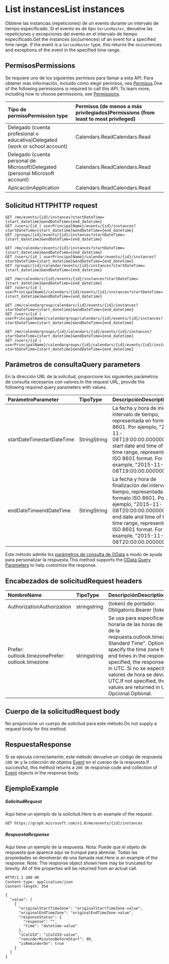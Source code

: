 # <a name="list-instances"></a><span data-ttu-id="a733f-101">List instances</span><span class="sxs-lookup"><span data-stu-id="a733f-101">List instances</span></span>

<span data-ttu-id="a733f-p101">Obtiene las instancias (repeticiones) de un evento durante un intervalo de tiempo especificado. Si el evento es de tipo `SeriesMaster`, devuelve las repeticiones y excepciones del evento en el intervalo de tiempo especificado.</span><span class="sxs-lookup"><span data-stu-id="a733f-p101">Get the instances (occurrences) of an event for a specified time range. If the event is a `SeriesMaster` type, this returns the occurrences and exceptions of the event in the specified time range.</span></span>

## <a name="permissions"></a><span data-ttu-id="a733f-104">Permisos</span><span class="sxs-lookup"><span data-stu-id="a733f-104">Permissions</span></span>
<span data-ttu-id="a733f-p102">Se requiere uno de los siguientes permisos para llamar a esta API. Para obtener más información, incluido cómo elegir permisos, vea [Permisos](../../../concepts/permissions_reference.md).</span><span class="sxs-lookup"><span data-stu-id="a733f-p102">One of the following permissions is required to call this API. To learn more, including how to choose permissions, see [Permissions](../../../concepts/permissions_reference.md).</span></span>

|<span data-ttu-id="a733f-107">Tipo de permiso</span><span class="sxs-lookup"><span data-stu-id="a733f-107">Permission type</span></span>      | <span data-ttu-id="a733f-108">Permisos (de menos a más privilegiados)</span><span class="sxs-lookup"><span data-stu-id="a733f-108">Permissions (from least to most privileged)</span></span>              |
|:--------------------|:---------------------------------------------------------|
|<span data-ttu-id="a733f-109">Delegado (cuenta profesional o educativa)</span><span class="sxs-lookup"><span data-stu-id="a733f-109">Delegated (work or school account)</span></span> | <span data-ttu-id="a733f-110">Calendars.Read</span><span class="sxs-lookup"><span data-stu-id="a733f-110">Calendars.Read</span></span>    |
|<span data-ttu-id="a733f-111">Delegado (cuenta personal de Microsoft)</span><span class="sxs-lookup"><span data-stu-id="a733f-111">Delegated (personal Microsoft account)</span></span> | <span data-ttu-id="a733f-112">Calendars.Read</span><span class="sxs-lookup"><span data-stu-id="a733f-112">Calendars.Read</span></span>    |
|<span data-ttu-id="a733f-113">Aplicación</span><span class="sxs-lookup"><span data-stu-id="a733f-113">Application</span></span> | <span data-ttu-id="a733f-114">Calendars.Read</span><span class="sxs-lookup"><span data-stu-id="a733f-114">Calendars.Read</span></span> |

## <a name="http-request"></a><span data-ttu-id="a733f-115">Solicitud HTTP</span><span class="sxs-lookup"><span data-stu-id="a733f-115">HTTP request</span></span>
<!-- { "blockType": "ignored" } -->
```http
GET /me/events/{id}/instances?startDateTime={start_datetime}&endDateTime={end_datetime}
GET /users/{id | userPrincipalName}/events/{id}/instances?startDateTime={start_datetime}&endDateTime={end_datetime}
GET /groups/{id}/events/{id}/instances?startDateTime={start_datetime}&endDateTime={end_datetime}

GET /me/calendar/events/{id}/instances?startDateTime={start_datetime}&endDateTime={end_datetime}
GET /users/{id | userPrincipalName}/calendar/events/{id}/instances?startDateTime={start_datetime}&endDateTime={end_datetime}
GET /groups/{id}/calendar/events/{id}/instances?startDateTime={start_datetime}&endDateTime={end_datetime}

GET /me/calendars/{id}/events/{id}/instances?startDateTime={start_datetime}&endDateTime={end_datetime}
GET /users/{id | userPrincipalName}/calendars/{id}/events/{id}/instances?startDateTime={start_datetime}&endDateTime={end_datetime}

GET /me/calendargroup/calendars/{id}/events/{id}/instances?startDateTime={start_datetime}&endDateTime={end_datetime}
GET /users/{id | userPrincipalName}/calendargroup/calendars/{id}/events/{id}/instances?startDateTime={start_datetime}&endDateTime={end_datetime}

GET /me/calendargroups/{id}/calendars/{id}/events/{id}/instances?startDateTime={start_datetime}&endDateTime={end_datetime}
GET /users/{id | userPrincipalName}/calendargroups/{id}/calendars/{id}/events/{id}/instances?startDateTime={start_datetime}&endDateTime={end_datetime}
```
## <a name="query-parameters"></a><span data-ttu-id="a733f-116">Parámetros de consulta</span><span class="sxs-lookup"><span data-stu-id="a733f-116">Query parameters</span></span>

<span data-ttu-id="a733f-117">En la dirección URL de la solicitud, proporcione los siguientes parámetros de consulta necesarios con valores.</span><span class="sxs-lookup"><span data-stu-id="a733f-117">In the request URL, provide the following required query parameters with values.</span></span>

| <span data-ttu-id="a733f-118">Parámetro</span><span class="sxs-lookup"><span data-stu-id="a733f-118">Parameter</span></span>    | <span data-ttu-id="a733f-119">Tipo</span><span class="sxs-lookup"><span data-stu-id="a733f-119">Type</span></span>   |<span data-ttu-id="a733f-120">Descripción</span><span class="sxs-lookup"><span data-stu-id="a733f-120">Description</span></span>|
|:---------------|:--------|:----------|
|<span data-ttu-id="a733f-121">startDateTime</span><span class="sxs-lookup"><span data-stu-id="a733f-121">startDateTime</span></span>|<span data-ttu-id="a733f-122">String</span><span class="sxs-lookup"><span data-stu-id="a733f-122">String</span></span>|<span data-ttu-id="a733f-p103">La fecha y hora de inicio del intervalo de tiempo, representada en formato ISO 8601. Por ejemplo, "2015-11-08T19:00:00.0000000".</span><span class="sxs-lookup"><span data-stu-id="a733f-p103">The start date and time of the time range, represented in ISO 8601 format. For example, "2015-11-08T19:00:00.0000000".</span></span>|
|<span data-ttu-id="a733f-125">endDateTime</span><span class="sxs-lookup"><span data-stu-id="a733f-125">endDateTime</span></span>|<span data-ttu-id="a733f-126">String</span><span class="sxs-lookup"><span data-stu-id="a733f-126">String</span></span>|<span data-ttu-id="a733f-p104">La fecha y hora de finalización del intervalo de tiempo, representada en formato ISO 8601. Por ejemplo, "2015-11-08T20:00:00.0000000".</span><span class="sxs-lookup"><span data-stu-id="a733f-p104">The end date and time of the time range, represented in ISO 8601 format. For example, "2015-11-08T20:00:00.0000000".</span></span>|

<span data-ttu-id="a733f-129">Este método admite los [parámetros de consulta de OData]((http://developer.microsoft.com/es-ES/graph/docs/overview/query_parameters)) a modo de ayuda para personalizar la respuesta.</span><span class="sxs-lookup"><span data-stu-id="a733f-129">This method supports the [OData Query Parameters]((http://developer.microsoft.com/es-ES/graph/docs/overview/query_parameters)) to help customize the response.</span></span>
## <a name="request-headers"></a><span data-ttu-id="a733f-130">Encabezados de solicitud</span><span class="sxs-lookup"><span data-stu-id="a733f-130">Request headers</span></span>
| <span data-ttu-id="a733f-131">Nombre</span><span class="sxs-lookup"><span data-stu-id="a733f-131">Name</span></span>       | <span data-ttu-id="a733f-132">Tipo</span><span class="sxs-lookup"><span data-stu-id="a733f-132">Type</span></span> | <span data-ttu-id="a733f-133">Descripción</span><span class="sxs-lookup"><span data-stu-id="a733f-133">Description</span></span> |
|:---------------|:--------|:--------|
| <span data-ttu-id="a733f-134">Authorization</span><span class="sxs-lookup"><span data-stu-id="a733f-134">Authorization</span></span>  | <span data-ttu-id="a733f-135">string</span><span class="sxs-lookup"><span data-stu-id="a733f-135">string</span></span> | <span data-ttu-id="a733f-p105">{token} de portador. Obligatorio.</span><span class="sxs-lookup"><span data-stu-id="a733f-p105">Bearer {token}. Required.</span></span>  |
| <span data-ttu-id="a733f-138">Prefer: outlook.timezone</span><span class="sxs-lookup"><span data-stu-id="a733f-138">Prefer: outlook.timezone</span></span>  | <span data-ttu-id="a733f-139">string</span><span class="sxs-lookup"><span data-stu-id="a733f-139">string</span></span> | <span data-ttu-id="a733f-140">Se usa para especificar la zona horaria de las horas de inicio y final de la respuesta.</span><span class="sxs-lookup"><span data-stu-id="a733f-140">outlook.timezone="Eastern Standard Time". Optional. Use this to specify the time zone for start and end times in the response. If not specified, the response are returned in UTC.</span></span> <span data-ttu-id="a733f-141">Si no se especifican, estos valores de hora se devuelven en UTC.</span><span class="sxs-lookup"><span data-stu-id="a733f-141">If not specified, those time values are returned in UTC.</span></span> <span data-ttu-id="a733f-142">Opcional.</span><span class="sxs-lookup"><span data-stu-id="a733f-142">Optional.</span></span> |

## <a name="request-body"></a><span data-ttu-id="a733f-143">Cuerpo de la solicitud</span><span class="sxs-lookup"><span data-stu-id="a733f-143">Request body</span></span>
<span data-ttu-id="a733f-144">No proporcione un cuerpo de solicitud para este método.</span><span class="sxs-lookup"><span data-stu-id="a733f-144">Do not supply a request body for this method.</span></span>

## <a name="response"></a><span data-ttu-id="a733f-145">Respuesta</span><span class="sxs-lookup"><span data-stu-id="a733f-145">Response</span></span>

<span data-ttu-id="a733f-146">Si se ejecuta correctamente, este método devuelve un código de respuesta `200 OK` y la colección de objetos [Event](../resources/event.md) en el cuerpo de la respuesta.</span><span class="sxs-lookup"><span data-stu-id="a733f-146">If successful, this method returns a `200 OK` response code and collection of [Event](../resources/event.md) objects in the response body.</span></span>
## <a name="example"></a><span data-ttu-id="a733f-147">Ejemplo</span><span class="sxs-lookup"><span data-stu-id="a733f-147">Example</span></span>
##### <a name="request"></a><span data-ttu-id="a733f-148">Solicitud</span><span class="sxs-lookup"><span data-stu-id="a733f-148">Request</span></span>
<span data-ttu-id="a733f-149">Aquí tiene un ejemplo de la solicitud.</span><span class="sxs-lookup"><span data-stu-id="a733f-149">Here is an example of the request.</span></span>
<!-- {
  "blockType": "request",
  "name": "get_instances"
}-->
```http
GET https://graph.microsoft.com/v1.0/me/events/{id}/instances
```
##### <a name="response"></a><span data-ttu-id="a733f-150">Respuesta</span><span class="sxs-lookup"><span data-stu-id="a733f-150">Response</span></span>
<span data-ttu-id="a733f-p107">Aquí tiene un ejemplo de la respuesta. Nota: Puede que el objeto de respuesta que aparece aquí se trunque para abreviar. Todas las propiedades se devolverán de una llamada real.</span><span class="sxs-lookup"><span data-stu-id="a733f-p107">Here is an example of the response. Note: The response object shown here may be truncated for brevity. All of the properties will be returned from an actual call.</span></span>
<!-- {
  "blockType": "response",
  "truncated": true,
  "@odata.type": "microsoft.graph.event",
  "isCollection": true
} -->
```http
HTTP/1.1 200 OK
Content-type: application/json
Content-length: 354

{
  "value": [
    {
      "originalStartTimeZone": "originalStartTimeZone-value",
      "originalEndTimeZone": "originalEndTimeZone-value",
      "responseStatus": {
        "response": "",
        "time": "datetime-value"
      },
      "iCalUId": "iCalUId-value",
      "reminderMinutesBeforeStart": 99,
      "isReminderOn": true
    }
  ]
}
```

<!-- uuid: 8fcb5dbc-d5aa-4681-8e31-b001d5168d79
2015-10-25 14:57:30 UTC -->
<!-- {
  "type": "#page.annotation",
  "description": "List instances",
  "keywords": "",
  "section": "documentation",
  "tocPath": ""
}-->
